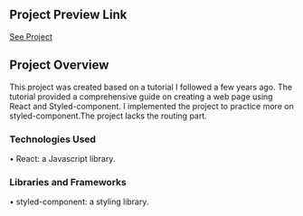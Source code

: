 ## Project Preview Link
[See Project](https://rastifar.github.io/online-shop-styled-component-without-logic)

## Project Overview

This project was created based on a tutorial I followed a few years ago.
The tutorial provided a comprehensive guide on creating a web page using React and Styled-component.
I implemented the project to practice more on styled-component.The project lacks the routing part.

### Technologies Used

•  React: a Javascript library.

### Libraries and Frameworks
•  styled-component: a styling library.





